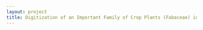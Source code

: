 ```yaml
--- 
layout: project 
title: Digitization of an Important Family of Crop Plants (Fabaceae) in the United States National Herbarium
---
```



